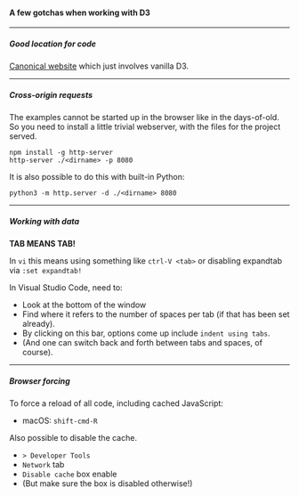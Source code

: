 #### A few gotchas when working with D3

***

##### Good location for code

[Canonical website](https://d3js.org/getting-started#d3-in-vanilla-html) 
which just involves vanilla D3.


***

##### Cross-origin requests

The examples cannot be started up in the browser like in the
days-of-old. So you need to install a little trivial webserver, with
the files for the project served.

```
npm install -g http-server
http-server ./<dirname> -p 8080
```

It is also possible to do this with built-in Python:

```
python3 -m http.server -d ./<dirname> 8080
```

***

##### Working with data

**TAB MEANS TAB!**

In `vi` this means using something like `ctrl-V <tab>` or disabling
expandtab via `:set expandtab!`

In Visual Studio Code, need to:
* Look at the bottom of the window
* Find where it refers to the number of spaces per tab (if that has
been set already).
* By clicking on this bar, options come up include `indent using
tabs`.
* (And one can switch back and forth between tabs and spaces, of
course).

***

##### Browser forcing

To force a reload of all code, including cached JavaScript:
* macOS: `shift-cmd-R`

Also possible to disable the cache.
* `> Developer Tools`
* `Network` tab
* `Disable cache` box enable
* (But make sure the box is disabled otherwise!)

